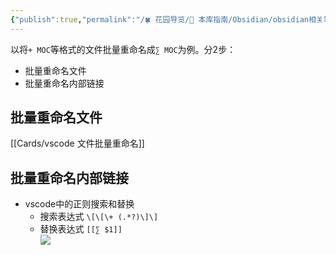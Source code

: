 ```yaml
---
{"publish":true,"permalink":"/🍀 花园导览/🧰 本库指南/Obsidian/obsidian相关笔记/本库obsidian如何批量重命名文件.md","title":"本库obsidian如何批量重命名文件","created":"2022-08-24","modified":"2023-03-14","published":"2025-07-07T17:10:23.997+08:00","cssclasses":""}
---
```



以将`+ MOC`等格式的文件批量重命名成`∑ MOC`为例。分2步：

- 批量重命名文件
- 批量重命名内部链接

## 批量重命名文件

[[Cards/vscode 文件批量重命名]]

## 批量重命名内部链接

- vscode中的正则搜索和替换
	- 搜索表达式 `\[\[\+ (.*?)\]\]`
	- 替换表达式 `[[∑ $1]]`  
![](https://img2.oldwinter.top/202208241649678.png)
